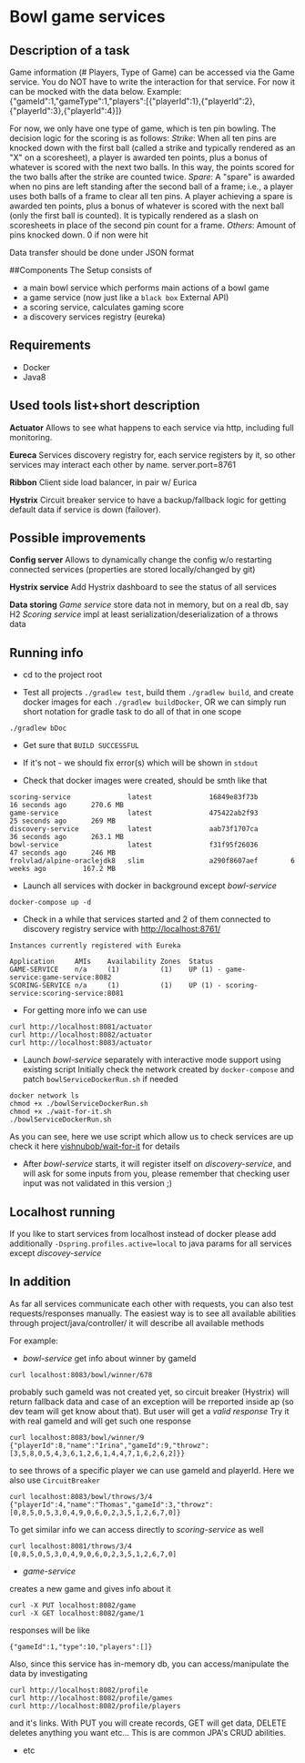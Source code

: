 # Bowl game services

## Description of a task
Game information (# Players, Type of Game) can be accessed via the Game service.
You do NOT have to write the interaction for that service. For now it can be mocked with the data below.
Example:
{"gameId":1,"gameType":1,"players":[{"playerId":1},{"playerId":2},{"playerId":3},{"playerId":4}]}

For now, we only have one type of game, which is ten pin bowling. The decision logic for the scoring is as follows:
_Strike_: When all ten pins are knocked down with the first ball (called a strike and typically rendered as an "X" on a scoresheet), a player is awarded ten points, plus a bonus of whatever is scored with the next two balls. In this way, the points scored for the two balls after the strike are counted twice.
_Spare_: A "spare" is awarded when no pins are left standing after the second ball of a frame; i.e., a player uses both balls of a frame to clear all ten pins. A player achieving a spare is awarded ten points, plus a bonus of whatever is scored with the next ball (only the first ball is counted). It is typically rendered as a slash on scoresheets in place of the second pin count for a frame.
_Others_: Amount of pins knocked down. 0 if non were hit

Data transfer should be done under JSON format

##Components
The Setup consists of 

* a main bowl service which performs main actions of a bowl game
* a game service (now just like a `black box` External API)
* a scoring service, calculates gaming score
* a discovery services registry (eureka)

## Requirements
* Docker
* Java8

## Used tools list+short description

**Actuator**
Allows to see what happens to each service via http, including full monitoring.

**Eureca**
Services discovery registry for, each service registers by it, so other services may interact each other by name.
server.port=8761

**Ribbon**
Client side load balancer, in pair w/ Eurica

**Hystrix**
Circuit breaker service to have a backup/fallback logic for getting default data if service is down (failover).

## Possible improvements
**Config server**
Allows to dynamically change the config w/o restarting connected services (properties are stored locally/changed by git)

**Hystrix service**
Add Hystrix dashboard to see the status of all services

**Data storing**
_Game service_ store data not in memory, but on a real db, say H2
_Scoring service_ impl at least serialization/deserialization of a throws data

## Running info
* cd to the project root

* Test all projects `./gradlew test`, build them `./gradlew build`, and create docker images for each `./gradlew buildDocker`,
OR we can simply run short notation for gradle task to do all of that in one scope
```
./gradlew bDoc
```

* Get sure that `BUILD SUCCESSFUL`

* If it's not - we should fix error(s) which will be shown in `stdout` 

* Check that docker images were created, should be smth like that
```
scoring-service              latest              16849e83f73b        16 seconds ago      270.6 MB
game-service                 latest              475422ab2f93        25 seconds ago      269 MB
discovery-service            latest              aab73f1707ca        36 seconds ago      263.1 MB
bowl-service                 latest              f31f95f26036        47 seconds ago      246 MB
frolvlad/alpine-oraclejdk8   slim                a290f8607aef        6 weeks ago         167.2 MB
```

* Launch all services with docker in background except _bowl-service_
```
docker-compose up -d
```

* Check in a while that services started and 2 of them connected to discovery registry service with [http://localhost:8761/](http://localhost:8761/)
```
Instances currently registered with Eureka

Application	    AMIs	Availability Zones	Status
GAME-SERVICE	n/a     (1)	         (1)	UP (1) - game-service:game-service:8082
SCORING-SERVICE	n/a     (1)	         (1)	UP (1) - scoring-service:scoring-service:8081
```
* For getting more info we can use
```
curl http://localhost:8081/actuator
curl http://localhost:8082/actuator
curl http://localhost:8083/actuator
```

* Launch _bowl-service_ separately with interactive mode support using existing script
Initially check the network created by `docker-compose` and patch `bowlServiceDockerRun.sh` if needed

```
docker network ls
chmod +x ./bowlServiceDockerRun.sh
chmod +x ./wait-for-it.sh
./bowlServiceDockerRun.sh
```

As you can see, here we use script which allow us to check services are up
check it here [vishnubob/wait-for-it](https://github.com/vishnubob/wait-for-it) for details


* After _bowl-service_ starts, it will register itself on _discovery-service_,
and will ask for some inputs from you,
please remember that checking user input was not validated in this version ;)

## Localhost running

If you like to start services from localhost instead of docker
please add additionally  `-Dspring.profiles.active=local` to java params
for all services except _discovey-service_

## In addition

As far all services communicate each other with requests, you can also test requests/responses manually.
The easiest way is to see all available abilities through project/java/controller/<JavaClass> it will describe all available methods

For example:

* _bowl-service_
get info about winner by gameId
```
curl localhost:8083/bowl/winner/678
```
probably such gameId was not created yet, so circuit breaker (Hystrix) will return fallback data
and case of an exception will be rreported inside ap (so dev team will get know about that).
But user will get a _valid response_
Try it with real gameId and will get such one response
```
curl localhost:8083/bowl/winner/9
{"playerId":8,"name":"Irina","gameId":9,"throwz":[3,5,8,0,5,4,3,6,1,2,6,1,4,4,7,1,6,2,6,2]}}
```
to see throws of a specific player we can use gameId and playerId. Here we also use `CircuitBreaker`
```
curl localhost:8083/bowl/throws/3/4
{"playerId":4,"name":"Thomas","gameId":3,"throwz":[0,8,5,0,5,3,0,4,9,0,6,0,2,3,5,1,2,6,7,0]}
```
To get similar info we can access directly to _scoring-service_ as well
```
curl localhost:8081/throws/3/4
[0,8,5,0,5,3,0,4,9,0,6,0,2,3,5,1,2,6,7,0]
```

* _game-service_

creates a new game and gives info about it
```
curl -X PUT localhost:8082/game
curl -X GET localhost:8082/game/1
```
responses will be like
```
{"gameId":1,"type":10,"players":[]}

```
Also, since this service has in-memory db, you can access/manipulate the data by
investigating 
```
curl http://localhost:8082/profile
curl http://localhost:8082/profile/games
curl http://localhost:8082/profile/players
```
and it's links. With PUT you will create records, GET will get data,
DELETE deletes anything you want etc... This is are common JPA's CRUD abilities.

* etc